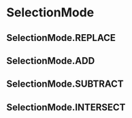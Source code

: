 # SelectionMode

## SelectionMode.REPLACE

## SelectionMode.ADD

## SelectionMode.SUBTRACT

## SelectionMode.INTERSECT

